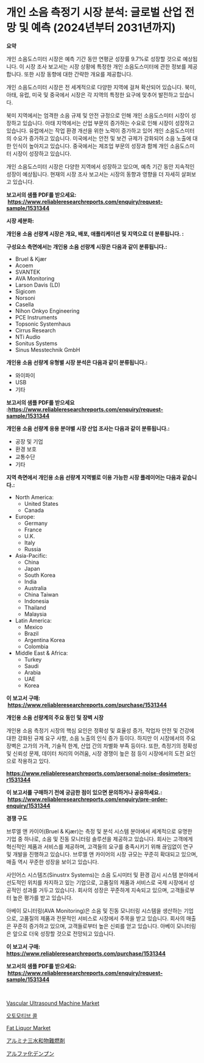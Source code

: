 <p><h1>개인 소음 측정기 시장 분석: 글로벌 산업 전망 및 예측 (2024년부터 2031년까지)</h1></p><p><strong>요약</strong></p>
<p><p>개인 소음도스미터 시장은 예측 기간 동안 연평균 성장률 9.7%로 성장할 것으로 예상됩니다. 이 시장 조사 보고서는 시장 상황에 특정한 개인 소음도스미터에 관한 정보를 제공합니다. 또한 시장 동향에 대한 간략한 개요를 제공합니다.</p><p>개인 소음도스미터 시장은 전 세계적으로 다양한 지역에 걸쳐 확산되어 있습니다. 북미, 아태, 유럽, 미국 및 중국에서 시장은 각 지역의 특정한 요구에 맞추어 발전하고 있습니다.</p><p>북미 지역에서는 엄격한 소음 규제 및 안전 규정으로 인해 개인 소음도스미터 시장이 성장하고 있습니다. 아태 지역에서는 산업 부문의 증가하는 수요로 인해 시장이 성장하고 있습니다. 유럽에서는 작업 환경 개선을 위한 노력이 증가하고 있어 개인 소음도스미터의 수요가 증가하고 있습니다. 미국에서는 안전 및 보건 규제가 강화되어 소음 노출에 대한 인식이 높아지고 있습니다. 중국에서는 제조업 부문의 성장과 함께 개인 소음도스미터 시장이 성장하고 있습니다.</p><p>개인 소음도스미터 시장은 다양한 지역에서 성장하고 있으며, 예측 기간 동안 지속적인 성장이 예상됩니다. 현재의 시장 조사 보고서는 시장의 동향과 영향을 더 자세히 살펴보고 있습니다.</p></p>
<p><strong>보고서의 샘플 PDF를 받으세요: &nbsp;<a href="https://www.reliableresearchreports.com/enquiry/request-sample/1531344">https://www.reliableresearchreports.com/enquiry/request-sample/1531344</a></strong></p>
<p><strong>시장 세분화:</strong></p>
<p><strong> 개인용 소음 선량계 시장은 개요, 배포, 애플리케이션 및 지역으로 더 분류됩니다. :</strong></p>
<p><strong>구성요소 측면에서는 개인용 소음 선량계 시장은 다음과 같이 분류됩니다.:</strong></p>
<p><ul><li>Bruel & Kjær</li><li>Acoem</li><li>SVANTEK</li><li>AVA Monitoring</li><li>Larson Davis (LD)</li><li>Sigicom</li><li>Norsoni</li><li>Casella</li><li>Nihon Onkyo Engineering</li><li>PCE Instruments</li><li>Topsonic Systemhaus</li><li>Cirrus Research</li><li>NTi Audio</li><li>Sonitus Systems</li><li>Sinus Messtechnik GmbH</li></ul></p>
<p><strong> 개인용 소음 선량계 유형별 시장 분석은 다음과 같이 분류됩니다.:</strong></p>
<p><ul><li>와이파이</li><li>USB</li><li>기타</li></ul></p>
<p><strong>보고서의 샘플 PDF를 받으세요 :<a href="https://www.reliableresearchreports.com/enquiry/request-sample/1531344">https://www.reliableresearchreports.com/enquiry/request-sample/1531344</a></strong></p>
<p><strong> 개인용 소음 선량계 응용 분야별 시장 산업 조사는 다음과 같이 분류됩니다.:</strong></p>
<p><ul><li>공장 및 기업</li><li>환경 보호</li><li>교통수단</li><li>기타</li></ul></p>
<p><strong>지역 측면에서 개인용 소음 선량계 지역별로 이용 가능한 시장 플레이어는 다음과 같습니다.:</strong></p>
<p><ul>
    <li>
        North America:
        <ul>
            <li>United States</li>
            <li>Canada</li>
        </ul>
    </li>
    <li>
        Europe:
        <ul>
            <li>Germany</li>
            <li>France</li>
            <li>U.K.</li>
            <li>Italy</li>
            <li>Russia</li>
        </ul>
    </li>
    <li>
        Asia-Pacific:
        <ul>
            <li>China</li>
            <li>Japan</li>
            <li>South Korea</li>
            <li>India</li>
            <li>Australia</li>
            <li>China Taiwan</li>
            <li>Indonesia</li>
            <li>Thailand</li>
            <li>Malaysia</li>
        </ul>
    </li>
    <li>
        Latin America:
        <ul>
            <li>Mexico</li>
            <li>Brazil</li>
            <li>Argentina Korea</li>
            <li>Colombia</li>
        </ul>
    </li>
    <li>
        Middle East & Africa:
        <ul>
            <li>Turkey</li>
            <li>Saudi</li>
            <li>Arabia</li>
            <li>UAE</li>
            <li>Korea</li>
        </ul>
    </li>
    </ul></p>
<p><strong>이 보고서 구매: &nbsp;<a href="https://www.reliableresearchreports.com/purchase/1531344">https://www.reliableresearchreports.com/purchase/1531344</a></strong></p>
<p><strong>개인용 소음 선량계의 주요 동인 및 장벽 시장</strong></p>
<p><p>개인용 소음 측정기 시장의 핵심 요인은 정확성 및 효율성 증가, 작업자 안전 및 건강에 대한 강화된 규제 요구 사항, 소음 노출의 인식 증가 등이다. 하지만 이 시장에서의 주요 장벽은 고가의 가격, 기술적 한계, 산업 간의 차별화 부족 등이다. 또한, 측정기의 정확성 및 신뢰성 문제, 데이터 처리의 어려움, 시장 경쟁이 높은 점 등이 시장에서의 도전 요인으로 작용하고 있다.</p></p>
<p><strong><a href="https://www.reliableresearchreports.com/personal-noise-dosimeters-r1531344">https://www.reliableresearchreports.com/personal-noise-dosimeters-r1531344</a></strong></p>
<p><strong>이 보고서를 구매하기 전에 궁금한 점이 있으면 문의하거나 공유하세요.: &nbsp;<a href="https://www.reliableresearchreports.com/enquiry/pre-order-enquiry/1531344">https://www.reliableresearchreports.com/enquiry/pre-order-enquiry/1531344</a></strong></p>
<p><strong>경쟁 구도</strong></p>
<p><p>브루엘 앤 카이어(Bruel & Kjær)는 측정 및 분석 시스템 분야에서 세계적으로 유명한 기업 중 하나로, 소음 및 진동 모니터링 솔루션을 제공하고 있습니다. 회사는 고객에게 혁신적인 제품과 서비스를 제공하며, 고객들의 요구를 충족시키기 위해 끊임없이 연구 및 개발을 진행하고 있습니다. 브루엘 앤 카이어의 시장 규모는 꾸준히 확대되고 있으며, 매출 역시 꾸준한 성장을 보이고 있습니다.</p><p>사인어스 시스템즈(Sinustrx Systems)는 소음 도시미터 및 환경 감시 시스템 분야에서 선도적인 위치를 차지하고 있는 기업으로, 고품질의 제품과 서비스로 국제 시장에서 성공적인 성과를 거두고 있습니다. 회사의 성장은 꾸준하게 지속되고 있으며, 고객들로부터 높은 평가를 받고 있습니다.</p><p>아베이 모니터링(AVA Monitoring)은 소음 및 진동 모니터링 시스템을 생산하는 기업으로, 고품질의 제품과 전문적인 서비스로 시장에서 주목을 받고 있습니다. 회사의 매출은 꾸준히 증가하고 있으며, 고객들로부터 높은 신뢰를 얻고 있습니다. 아베이 모니터링은 앞으로 더욱 성장할 것으로 전망되고 있습니다.</p></p>
<p><strong>이 보고서 구매: &nbsp; <a href="https://www.reliableresearchreports.com/purchase/1531344">https://www.reliableresearchreports.com/purchase/1531344</a></strong></p>
<p><strong>보고서의 샘플 PDF를 받으세요: &nbsp;<a href="https://www.reliableresearchreports.com/enquiry/request-sample/1531344">https://www.reliableresearchreports.com/enquiry/request-sample/1531344</a></strong><strong></strong></p>
<p>&nbsp;</p>
<p><p><a href="https://github.com/globismark/Market-Research-Report-List-2/blob/main/vascular-ultrasound-machine-market.md">Vascular Ultrasound Machine Market</a></p><p><a href="https://medium.com/@jerrodhilll68/%EC%9E%90%EB%8F%99%EC%B0%A8-ecall-%EC%8B%9C%EC%9E%A5-%EA%B7%9C%EB%AA%A8%EC%99%80-%EC%8B%9C%EC%9E%A5-%EB%8F%99%ED%96%A5-%EC%99%84%EB%B2%BD%ED%95%9C-%EC%82%B0%EC%97%85-%EA%B0%9C%EC%9A%94-2024%EB%85%84%EB%B6%80%ED%84%B0-2031%EA%B9%8C%EC%A7%80-df059a3ed096">오토모티브 콜</a></p><p><a href="https://issuu.com/reportprime-2/docs/fat-liquor-market-size-2030.pptx">Fat Liquor Market</a></p><p><a href="https://medium.com/@abdielkilback/%E3%82%A2%E3%83%AB%E3%83%9F%E3%83%8A%E4%B8%89%E6%B0%B4%E5%92%8C%E7%89%A9%E3%81%AE%E9%98%B2%E7%82%8E%E5%89%A4%E5%B8%82%E5%A0%B4%E3%81%AF-%E5%B8%82%E5%A0%B4%E3%82%B7%E3%82%A7%E3%82%A2-%E3%82%B5%E3%82%A4%E3%82%BA-%E3%81%8A%E3%82%88%E3%81%B32031%E5%B9%B4%E3%81%BE%E3%81%A7%E3%81%AE%E4%BA%88%E6%B8%AC%E3%81%AB%E7%84%A6%E7%82%B9%E3%82%92%E5%BD%93%E3%81%A6%E3%81%A6%E3%81%84%E3%81%BE%E3%81%99-5c78e6da98e0">アルミナ三水和物難燃剤</a></p><p><a href="https://github.com/MosesSpinka1914/Market-Research-Report-List-1/blob/main/547347423979.md">アルファ化デンプン</a></p></p>